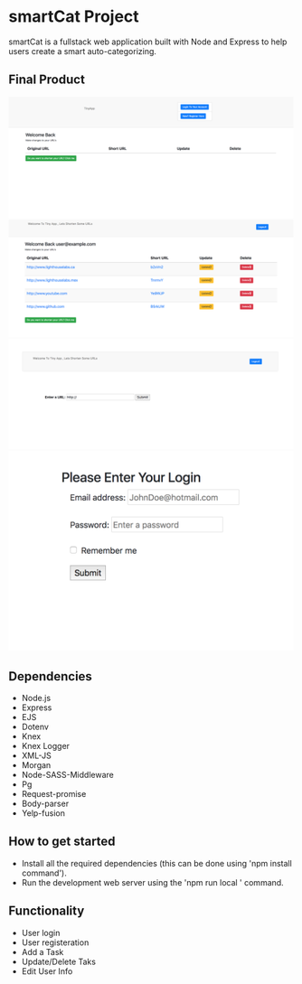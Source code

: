 # smartCat Project
smartCat is a fullstack web application built with Node and Express to help users create a smart auto-categorizing.

## Final Product
!["Screenshot of Landing Page"](https://github.com/JashanKhela/tinyApp/blob/master/docs/HomePage.png?raw=true)
!["Screenshot of Home Page"](https://github.com/JashanKhela/tinyApp/blob/master/docs/UserPage.png?raw=true)
!["Screenshot of Edit Name"](https://github.com/JashanKhela/tinyApp/blob/master/docs/NewLinkPage.png?raw=true)
!["Screenshot of Editing A Task"](https://github.com/JashanKhela/tinyApp/blob/master/docs/LoginPage.png?raw=true)


## Dependencies

- Node.js
- Express
- EJS
- Dotenv
- Knex
- Knex Logger
- XML-JS
- Morgan
- Node-SASS-Middleware
- Pg
- Request-promise
- Body-parser
- Yelp-fusion


## How to get started

- Install all the required dependencies (this can be done using 'npm install <package> command').
- Run the development web server using the 'npm run local ' command.

## Functionality
- User login
- User registeration
- Add a Task
- Update/Delete Taks
- Edit User Info